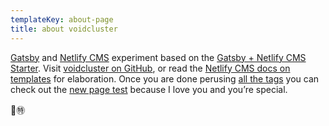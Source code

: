 ```yaml
---
templateKey: about-page
title: about voidcluster
---
```

[Gatsby](https://www.gatsbyjs.org/) and [Netlify CMS](https://www.netlifycms.org/) experiment based on the [Gatsby + Netlify CMS Starter](https://github.com/netlify-templates/gatsby-starter-netlify-cms). Visit [voidcluster on GitHub](https://github.com/rdela/voidcluster), or read the [Netlify CMS docs on templates](https://www.netlifycms.org/docs/start-with-a-template/) for elaboration. Once you are done perusing [all the tags](/t/) you can check out the [new page test](/p/new-page-test/) because I love you and you’re special.

🤟㊕
